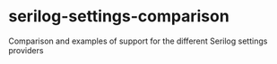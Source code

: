 # serilog-settings-comparison
Comparison and examples of support for the different Serilog settings providers
